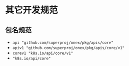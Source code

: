 # 其它开发规范

## 包名规范 

- `api "github.com/superproj/onex/pkg/apis/core"`
- `apiv1 "github.com/superproj/onex/pkg/apis/core/v1"`
- `corev1 "k8s.io/api/core/v1"`
- `"k8s.io/api/core"`
